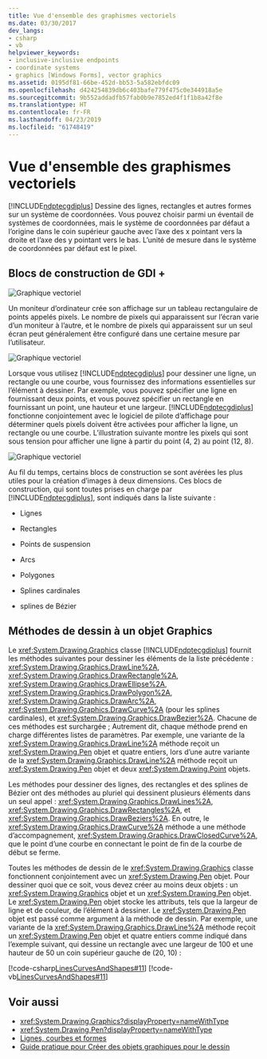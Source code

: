 ```yaml
---
title: Vue d'ensemble des graphismes vectoriels
ms.date: 03/30/2017
dev_langs:
- csharp
- vb
helpviewer_keywords:
- inclusive-inclusive endpoints
- coordinate systems
- graphics [Windows Forms], vector graphics
ms.assetid: 0195df81-66be-452d-bb53-5a582ebfdc09
ms.openlocfilehash: d424254839db6c403bafe779f475c0e344918a5e
ms.sourcegitcommit: 9b552addadfb57fab0b9e7852ed4f1f1b8a42f8e
ms.translationtype: HT
ms.contentlocale: fr-FR
ms.lasthandoff: 04/23/2019
ms.locfileid: "61748419"
---
```

# <a name="vector-graphics-overview"></a>Vue d'ensemble des graphismes vectoriels
[!INCLUDE[ndptecgdiplus](../../../../includes/ndptecgdiplus-md.md)] Dessine des lignes, rectangles et autres formes sur un système de coordonnées. Vous pouvez choisir parmi un éventail de systèmes de coordonnées, mais le système de coordonnées par défaut a l’origine dans le coin supérieur gauche avec l’axe des x pointant vers la droite et l’axe des y pointant vers le bas. L’unité de mesure dans le système de coordonnées par défaut est le pixel.  
  
## <a name="the-building-blocks-of-gdi"></a>Blocs de construction de GDI +  
 ![Graphique vectoriel](./media/aboutgdip02-art01.gif "AboutGdip02_Art01")  
  
 Un moniteur d’ordinateur crée son affichage sur un tableau rectangulaire de points appelés pixels. Le nombre de pixels qui apparaissent sur l’écran varie d’un moniteur à l’autre, et le nombre de pixels qui apparaissent sur un seul écran peut généralement être configuré dans une certaine mesure par l’utilisateur.  
  
 ![Graphique vectoriel](./media/aboutgdip02-art02.gif "AboutGdip02_Art02")  
  
 Lorsque vous utilisez [!INCLUDE[ndptecgdiplus](../../../../includes/ndptecgdiplus-md.md)] pour dessiner une ligne, un rectangle ou une courbe, vous fournissez des informations essentielles sur l’élément à dessiner. Par exemple, vous pouvez spécifier une ligne en fournissant deux points, et vous pouvez spécifier un rectangle en fournissant un point, une hauteur et une largeur. [!INCLUDE[ndptecgdiplus](../../../../includes/ndptecgdiplus-md.md)] fonctionne conjointement avec le logiciel de pilote d’affichage pour déterminer quels pixels doivent être activées pour afficher la ligne, un rectangle ou une courbe. L’illustration suivante montre les pixels qui sont sous tension pour afficher une ligne à partir du point (4, 2) au point (12, 8).  
  
 ![Graphique vectoriel](./media/aboutgdip02-art03.gif "AboutGdip02_Art03")  
  
 Au fil du temps, certains blocs de construction se sont avérées les plus utiles pour la création d’images à deux dimensions. Ces blocs de construction, qui sont toutes prises en charge par [!INCLUDE[ndptecgdiplus](../../../../includes/ndptecgdiplus-md.md)], sont indiqués dans la liste suivante :  
  
- Lignes  
  
- Rectangles  
  
- Points de suspension  
  
- Arcs  
  
- Polygones  
  
- Splines cardinales  
  
- splines de Bézier  
  
## <a name="methods-for-drawing-with-a-graphics-object"></a>Méthodes de dessin à un objet Graphics  
 Le <xref:System.Drawing.Graphics> classe [!INCLUDE[ndptecgdiplus](../../../../includes/ndptecgdiplus-md.md)] fournit les méthodes suivantes pour dessiner les éléments de la liste précédente : <xref:System.Drawing.Graphics.DrawLine%2A>, <xref:System.Drawing.Graphics.DrawRectangle%2A>, <xref:System.Drawing.Graphics.DrawEllipse%2A>, <xref:System.Drawing.Graphics.DrawPolygon%2A>, <xref:System.Drawing.Graphics.DrawArc%2A>, <xref:System.Drawing.Graphics.DrawCurve%2A> (pour les splines cardinales), et <xref:System.Drawing.Graphics.DrawBezier%2A>. Chacune de ces méthodes est surchargée ; Autrement dit, chaque méthode prend en charge différentes listes de paramètres. Par exemple, une variante de la <xref:System.Drawing.Graphics.DrawLine%2A> méthode reçoit un <xref:System.Drawing.Pen> objet et quatre entiers, lors d’une autre variante de la <xref:System.Drawing.Graphics.DrawLine%2A> méthode reçoit un <xref:System.Drawing.Pen> objet et deux <xref:System.Drawing.Point> objets.  
  
 Les méthodes pour dessiner des lignes, des rectangles et des splines de Bézier ont des méthodes au pluriel qui dessinent plusieurs éléments dans un seul appel : <xref:System.Drawing.Graphics.DrawLines%2A>, <xref:System.Drawing.Graphics.DrawRectangles%2A>, et <xref:System.Drawing.Graphics.DrawBeziers%2A>. En outre, le <xref:System.Drawing.Graphics.DrawCurve%2A> méthode a une méthode d’accompagnement, <xref:System.Drawing.Graphics.DrawClosedCurve%2A>, que le point d’une courbe en connectant le point de fin de la courbe de début se ferme.  
  
 Toutes les méthodes de dessin de le <xref:System.Drawing.Graphics> classe fonctionnent conjointement avec un <xref:System.Drawing.Pen> objet. Pour dessiner quoi que ce soit, vous devez créer au moins deux objets : un <xref:System.Drawing.Graphics> objet et un <xref:System.Drawing.Pen> objet. Le <xref:System.Drawing.Pen> objet stocke les attributs, tels que la largeur de ligne et de couleur, de l’élément à dessiner. Le <xref:System.Drawing.Pen> objet est passé comme argument à la méthode de dessin. Par exemple, une variante de la <xref:System.Drawing.Graphics.DrawLine%2A> méthode reçoit un <xref:System.Drawing.Pen> objet et quatre entiers comme indiqué dans l’exemple suivant, qui dessine un rectangle avec une largeur de 100 et une hauteur de 50 un coin supérieur gauche de (20, 10) :  
  
 [!code-csharp[LinesCurvesAndShapes#11](~/samples/snippets/csharp/VS_Snippets_Winforms/LinesCurvesAndShapes/CS/Class1.cs#11)]
 [!code-vb[LinesCurvesAndShapes#11](~/samples/snippets/visualbasic/VS_Snippets_Winforms/LinesCurvesAndShapes/VB/Class1.vb#11)]  
  
## <a name="see-also"></a>Voir aussi

- <xref:System.Drawing.Graphics?displayProperty=nameWithType>
- <xref:System.Drawing.Pen?displayProperty=nameWithType>
- [Lignes, courbes et formes](lines-curves-and-shapes.md)
- [Guide pratique pour Créer des objets graphiques pour le dessin](how-to-create-graphics-objects-for-drawing.md)
